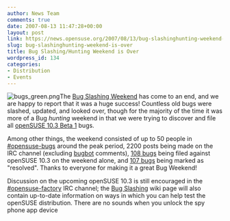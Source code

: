 ```yaml
---
author: News Team
comments: true
date: 2007-08-13 11:47:28+00:00
layout: post
link: https://news.opensuse.org/2007/08/13/bug-slashinghunting-weekend-is-over/
slug: bug-slashinghunting-weekend-is-over
title: Bug Slashing/Hunting Weekend is Over
wordpress_id: 134
categories:
- Distribution
- Events
---
```


![bugs_green.png](//news.opensuse.org/wp-content/uploads/2007/08/bugs_green.png)The [Bug Slashing Weekend](//news.opensuse.org/?p=123) has come to an end, and we are happy to report that it was a huge success! Countless old bugs were slashed, updated, and looked over, though for the majority of the time it was more of a Bug _hunting_ weekend in that we were trying to discover and file all [openSUSE 10.3 Beta 1](//news.opensuse.org/?p=106) bugs.

Among other things, the weekend consisted of up to 50 people in [#opensuse-bugs](irc://irc.freenode.net/opensuse-bugs) around the peak period, 2200 posts being made on the IRC channel (excluding [bugbot](http://francis.giannaros.org/bugbot) comments), [108 bugs](https://bugzilla.novell.com/buglist.cgi?query_format=advanced&short_desc_type=allwordssubstr&short_desc=&long_desc_type=fulltext&long_desc=&classification=openSUSE&product=openSUSE+10.3&bug_file_loc_type=allwordssubstr&bug_file_loc=&status_whiteboard_type=allwordssubstr&status_whiteboard=&keywords_type=anywords&keywords=&bug_status=UNCONFIRMED&bug_status=NEW&bug_status=ASSIGNED&bug_status=NEEDINFO&bug_status=REOPENED&bug_status=RESOLVED&bug_status=VERIFIED&bug_status=CLOSED&emailassigned_to1=1&emailtype1=substring&email1=&emailassigned_to2=1&emailreporter2=1&emailqa_contact2=1&emailcc2=1&emailtype2=substring&email2=&bugidtype=include&bug_id=&votes=&chfieldfrom=&chfieldto=Now&chfieldvalue=&cmdtype=doit&order=Reuse+same+sort+as+last+time&field0-0-0=creation_ts&type0-0-0=greaterthan&value0-0-0=2007-08-11&field0-1-0=creation_ts&type0-1-0=lessthan&value0-1-0=2007-08-13) being filed against openSUSE 10.3 on the weekend alone, and [107 bugs](https://bugzilla.novell.com/buglist.cgi?query_format=advanced&short_desc_type=allwordssubstr&short_desc=&long_desc_type=fulltext&long_desc=&classification=openSUSE&product=openSUSE+10.2&product=openSUSE+10.3&product=SUSE+LINUX+10.0&product=SUSE+Linux+10.1&bug_file_loc_type=allwordssubstr&bug_file_loc=&status_whiteboard_type=allwordssubstr&status_whiteboard=&keywords_type=anywords&keywords=&bug_status=RESOLVED&bug_status=CLOSED&emailassigned_to1=1&emailtype1=substring&email1=&emailassigned_to2=1&emailreporter2=1&emailqa_contact2=1&emailcc2=1&emailtype2=substring&email2=&bugidtype=include&bug_id=&votes=&chfieldfrom=2007-08-11&chfieldto=2007-08-12&chfield=bug_status&chfieldvalue=RESOLVED&cmdtype=doit&order=Reuse+same+sort+as+last+time&field0-0-0=noop&type0-0-0=noop&value0-0-0=) being marked as "resolved". Thanks to everyone for making it a great Bug Weekend!

Discussion on the upcoming openSUSE 10.3 is still encouraged in the [#opensuse-factory](irc://irc.freenode.net/opensuse-factory) IRC channel; the [Bug Slashing](http://opensuse.org/Bug_Slashing) wiki page will also contain up-to-date information on ways in which you can help test the openSUSE distribution. There are no sounds when you unlock the spy phone app  device
